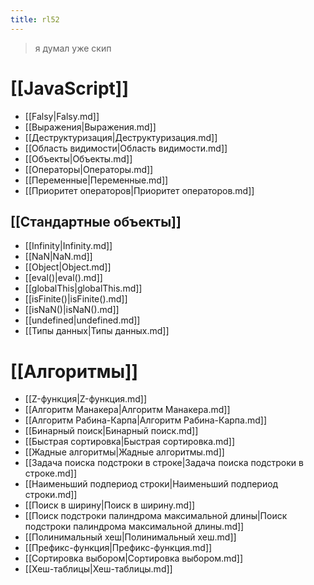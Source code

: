 ```yaml
---
title: rl52
---
```


> я думал уже скип
# [[JavaScript]]
- [[Falsy|Falsy.md]]
- [[Выражения|Выражения.md]]
- [[Деструктуризация|Деструктуризация.md]]
- [[Область видимости|Область видимости.md]]
- [[Объекты|Объекты.md]]
- [[Операторы|Операторы.md]]
- [[Переменные|Переменные.md]]
- [[Приоритет операторов|Приоритет операторов.md]]
## [[Стандартные объекты]]
- [[Infinity|Infinity.md]]
- [[NaN|NaN.md]]
- [[Object|Object.md]]
- [[eval()|eval().md]]
- [[globalThis|globalThis.md]]
- [[isFinite()|isFinite().md]]
- [[isNaN()|isNaN().md]]
- [[undefined|undefined.md]]
- [[Типы данных|Типы данных.md]]
# [[Алгоритмы]]
- [[Z-функция|Z-функция.md]]
- [[Алгоритм Манакера|Алгоритм Манакера.md]]
- [[Алгоритм Рабина-Карпа|Алгоритм Рабина-Карпа.md]]
- [[Бинарный поиск|Бинарный поиск.md]]
- [[Быстрая сортировка|Быстрая сортировка.md]]
- [[Жадные алгоритмы|Жадные алгоритмы.md]]
- [[Задача поиска подстроки в строке|Задача поиска подстроки в строке.md]]
- [[Наименьший подпериод строки|Наименьший подпериод строки.md]]
- [[Поиск в ширину|Поиск в ширину.md]]
- [[Поиск подстроки палиндрома максимальной длины|Поиск подстроки палиндрома максимальной длины.md]]
- [[Полинимальный хеш|Полинимальный хеш.md]]
- [[Префикс-функция|Префикс-функция.md]]
- [[Сортировка выбором|Сортировка выбором.md]]
- [[Хеш-таблицы|Хеш-таблицы.md]]

